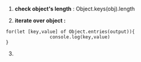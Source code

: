 1. **check object's length**  :    Object.keys(obj).length

2. **iterate over object :** 
```
for(let [key,value] of Object.entries(output)){
				console.log(key,value)
}
```

3. 
